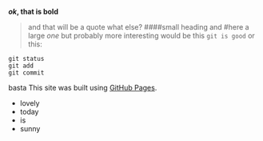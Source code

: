 ***ok*, that is bold**
>and that will be a quote
what else?
####small heading
and 
#here a large *one*
but probably more interesting would be 
this `git is good`
or this:
```
git status
git add
git commit
```
basta
This site was built using [GitHub Pages](https://pages.github.com/).
- lovely
- today
- is
- sunny